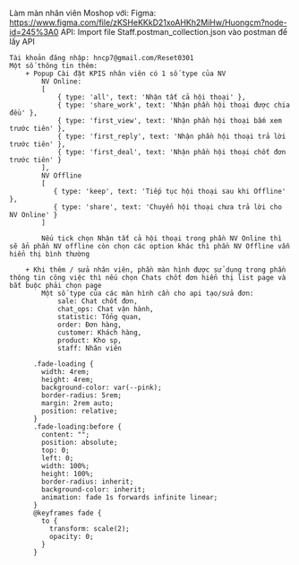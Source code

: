 Làm màn nhân viên Moshop với:
	Figma: https://www.figma.com/file/zKSHeKKkD21xoAHKh2MiHw/Huongcm?node-id=245%3A0
	API: Import file Staff.postman_collection.json vào postman để lấy API
	
	Tài khoản đăng nhập: hncp7@gmail.com/Reset0301
	Một số thông tin thêm: 
	    + Popup Cài đặt KPIS nhân viên có 1 số type của NV
			NV Online: 
			[
				{ type: 'all', text: 'Nhận tất cả hội thoại' },
				{ type: 'share_work', text: 'Nhận phần hội thoại được chia đều' },
				{ type: 'first_view', text: 'Nhận phần hội thoại bấm xem trước tiên' },
				{ type: 'first_reply', text: 'Nhận phần hội thoại trả lời trước tiên' },
				{ type: 'first_deal', text: 'Nhận phần hội thoại chốt đơn trước tiên' }
			],
			NV Offline
			[
			   { type: 'keep', text: 'Tiếp tục hội thoại sau khi Offline' },
			   { type: 'share', text: 'Chuyển hội thoại chưa trả lời cho NV Online' }
			]
			
			Nếu tick chọn Nhận tất cả hội thoại trong phần NV Online thì sẽ ẩn phần NV offline còn chọn các option khác thì phần NV Offline vẫn hiển thị bình thường
			
		+ Khi thêm / sửa nhân viên, phần màn hình được sử dụng trong phần thông tin công việc thì nếu chọn Chats chốt đơn hiển thị list page và bắt buộc phải chọn page
			Một số type của các màn hình cần cho api tạo/sửa đơn:
				sale: Chat chốt đơn, 
				chat_ops: Chat vận hành, 
				statistic: Tổng quan, 
				order: Đơn hàng, 
				customer: Khách hàng, 
				product: Kho sp, 
				staff: Nhân viên

          .fade-loading {
            width: 4rem;
            height: 4rem;
            background-color: var(--pink);
            border-radius: 5rem;
            margin: 2rem auto;
            position: relative;
          }
          .fade-loading:before {
            content: "";
            position: absolute;
            top: 0;
            left: 0;
            width: 100%;
            height: 100%;
            border-radius: inherit;
            background-color: inherit;
            animation: fade 1s forwards infinite linear;
          }
          @keyframes fade {
            to {
              transform: scale(2);
              opacity: 0;
            }
          }